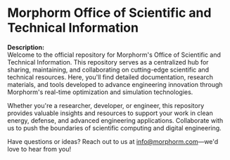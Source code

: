 # Morphorm Office of Scientific and Technical Information

**Description:**  
Welcome to the official repository for Morphorm's Office of Scientific and Technical Information. This repository serves as a centralized hub for sharing, maintaining, and collaborating on cutting-edge scientific and technical resources. Here, you'll find detailed documentation, research materials, and tools developed to advance engineering innovation through Morphorm's real-time optimization and simulation technologies.  

Whether you're a researcher, developer, or engineer, this repository provides valuable insights and resources to support your work in clean energy, defense, and advanced engineering applications. Collaborate with us to push the boundaries of scientific computing and digital engineering.

Have questions or ideas? Reach out to us at info@morphorm.com—we'd love to hear from you!
